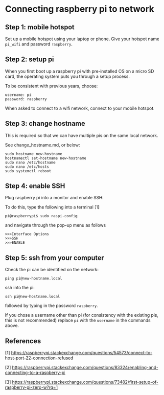 <!-- connecting_to_network.md -->
# Connecting raspberry pi to network

## Step 1: mobile hotspot

Set up a mobile hotspot using your laptop or phone. 
Give your hotspot name `pi_wifi` and password `raspberry`.

## Step 2: setup pi

When you first boot up a raspberry pi with pre-installed OS 
on a micro SD card,
the operating system puts you through a setup process.

To be consistent with previous years, choose:

```
username: pi
password: raspberry
```

When asked to connect to a wifi network, connect to your mobile hotspot.

## Step 3: change hostname

This is required so that we can have multiple pis on the same local network.

See change_hostname.md, or below:

```
sudo hostname new-hostname
hostnamectl set-hostname new-hostname
sudo nano /etc/hostname
sudo nano /etc/hosts
sudo systemctl reboot
```

## Step 4: enable SSH

Plug raspberry pi into a monitor and enable SSH.

To do this, type the following into a terminal [1]

```
pi@raspberrypi$ sudo raspi-config 
```

and navigate through the pop-up menu as follows

```
>>>Interface Options
>>>SSH
>>>ENABLE
```

## Step 5: ssh from your computer

Check the pi can be identified on the network:

```
ping pi@new-hostname.local
```

ssh into the pi:

```
ssh pi@new-hostname.local
```

followed by typing in the password `raspberry`.

If you chose a username other than pi 
(for consistency with the existing pis, this is not recommended)
replace `pi` with the `username` in the commands above.


## References

[1] https://raspberrypi.stackexchange.com/questions/54573/connect-to-host-port-22-connection-refused

[2] https://raspberrypi.stackexchange.com/questions/83324/enabling-and-connecting-to-a-raspberry-pi

[3] https://raspberrypi.stackexchange.com/questions/73482/first-setup-of-raspberry-pi-zero-w?rq=1


